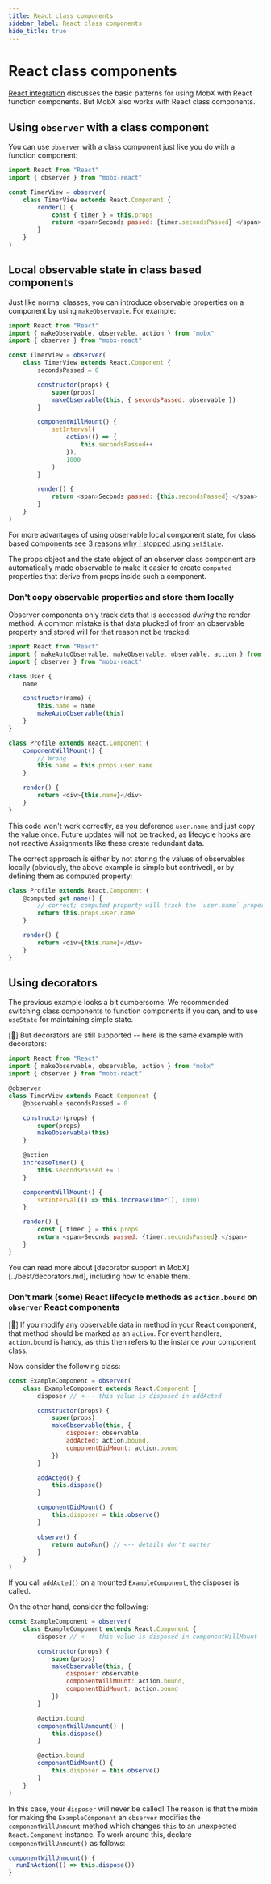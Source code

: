 ```yaml
---
title: React class components
sidebar_label: React class components
hide_title: true
---
```


<script async type="text/javascript" src="//cdn.carbonads.com/carbon.js?serve=CEBD4KQ7&placement=mobxjsorg" id="_carbonads_js"></script>

# React class components

[React integration](react-integration.md) discusses the basic patterns for
using MobX with React function components. But MobX also works with React class components.

## Using `observer` with a class component

You can use `observer` with a class component just like you do with a function
component:

```javascript
import React from "React"
import { observer } from "mobx-react"

const TimerView = observer(
    class TimerView extends React.Component {
        render() {
            const { timer } = this.props
            return <span>Seconds passed: {timer.secondsPassed} </span>
        }
    }
)
```

## Local observable state in class based components

Just like normal classes, you can introduce observable properties on a component by using `makeObservable`. For example:

```javascript
import React from "React"
import { makeObservable, observable, action } from "mobx"
import { observer } from "mobx-react"

const TimerView = observer(
    class TimerView extends React.Component {
        secondsPassed = 0

        constructor(props) {
            super(props)
            makeObservable(this, { secondsPassed: observable })
        }

        componentWillMount() {
            setInterval(
                action(() => {
                    this.secondsPassed++
                }),
                1000
            )
        }

        render() {
            return <span>Seconds passed: {this.secondsPassed} </span>
        }
    }
)
```

For more advantages of using observable local component state, for class based components see [3 reasons why I stopped using `setState`](https://medium.com/@mweststrate/3-reasons-why-i-stopped-using-react-setstate-ab73fc67a42e).

The props object and the state object of an observer class component are automatically made observable to make it easier to create `computed` properties that derive from props inside such a component.

### Don't copy observable properties and store them locally

Observer components only track data that is accessed _during_ the render method. A common mistake is that data plucked of from an observable property and stored will for that reason not be tracked:

```javascript
import React from "React"
import { makeAutoObservable, makeObservable, observable, action } from "mobx"
import { observer } from "mobx-react"

class User {
    name

    constructor(name) {
        this.name = name
        makeAutoObservable(this)
    }
}

class Profile extends React.Component {
    componentWillMount() {
        // Wrong
        this.name = this.props.user.name
    }

    render() {
        return <div>{this.name}</div>
    }
}
```

This code won't work correctly, as you deference `user.name` and just copy the value once. Future updates will not be tracked, as lifecycle hooks are not reactive Assignments like these create redundant data.

The correct approach is either by not storing the values of observables locally (obviously, the above example is simple but contrived), or by defining them as computed property:

```javascript
class Profile extends React.Component {
    @computed get name() {
        // correct; computed property will track the `user.name` property
        return this.props.user.name
    }

    render() {
        return <div>{this.name}</div>
    }
}
```

## Using decorators

The previous example looks a bit cumbersome. We recommended switching class
components to function components if you can, and to use `useState` for maintaining
simple state.

[🚀] But decorators are still supported -- here is the same example with
decorators:

```javascript
import React from "React"
import { makeObservable, observable, action } from "mobx"
import { observer } from "mobx-react"

@observer
class TimerView extends React.Component {
    @observable secondsPassed = 0

    constructor(props) {
        super(props)
        makeObservable(this)
    }

    @action
    increaseTimer() {
        this.secondsPassed += 1
    }

    componentWillMount() {
        setInterval(() => this.increaseTimer(), 1000)
    }

    render() {
        const { timer } = this.props
        return <span>Seconds passed: {timer.secondsPassed} </span>
    }
}
```

You can read more about [decorator support in MobX][../best/decorators.md],
including how to enable them.

### Don't mark (some) React lifecycle methods as `action.bound` on `observer` React components

[🚀] If you modify any observable data in method in your React component, that method
should be marked as an `action`. For event handlers, `action.bound` is handy,
as `this` then refers to the instance your component class.

Now consider the following class:

```javascript
const ExampleComponent = observer(
    class ExampleComponent extends React.Component {
        disposer // <--- this value is disposed in addActed

        constructor(props) {
            super(props)
            makeObservable(this, {
                disposer: observable,
                addActed: action.bound,
                componentDidMount: action.bound
            })
        }

        addActed() {
            this.dispose()
        }

        componentDidMount() {
            this.disposer = this.observe()
        }

        observe() {
            return autoRun() // <-- details don't matter
        }
    }
)
```

If you call `addActed()` on a mounted `ExampleComponent`, the disposer is called.

On the other hand, consider the following:

```javascript
const ExampleComponent = observer(
    class ExampleComponent extends React.Component {
        disposer // <--- this value is disposed in componentWillMount

        constructor(props) {
            super(props)
            makeObservable(this, {
                disposer: observable,
                componentWillMOunt: action.bound,
                componentDidMount: action.bound
            })
        }

        @action.bound
        componentWillUnmount() {
            this.dispose()
        }

        @action.bound
        componentDidMount() {
            this.disposer = this.observe()
        }
    }
)
```

In this case, your `disposer` will never be called! The reason is that the mixin for making the `ExampleComponent` an `observer` modifies the `componentWillUnmount` method which changes `this` to an unexpected `React.Component` instance. To work around this, declare `componentWillUnmount()` as follows:

```js
componentWillUnmount() {
  runInAction(() => this.dispose())
}
```
